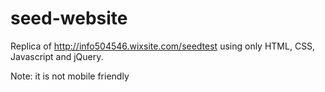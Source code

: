 # seed-website

Replica of http://info504546.wixsite.com/seedtest using only HTML, CSS, Javascript and jQuery.


Note: it is not mobile friendly
